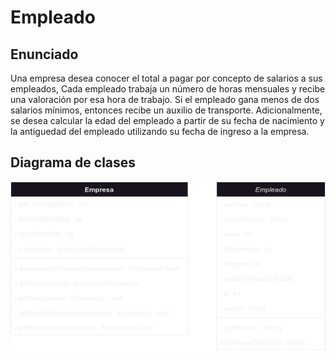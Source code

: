 # Empleado

## Enunciado
Una empresa desea conocer el total a pagar por concepto de 
salarios a sus empleados, Cada empleado trabaja un número
de horas mensuales y recibe una valoración por esa hora de trabajo. 
Si el empleado gana menos de dos salarios mínimos,
entonces recibe un auxilio de transporte. Adicionalmente, se 
desea calcular la edad del empleado a partir de su fecha de 
nacimiento y la antiguedad del empleado utilizando su fecha 
de ingreso a la empresa.
## Diagrama de clases
![Diagrama de clases](DiagramaDEClases.drawio.png)